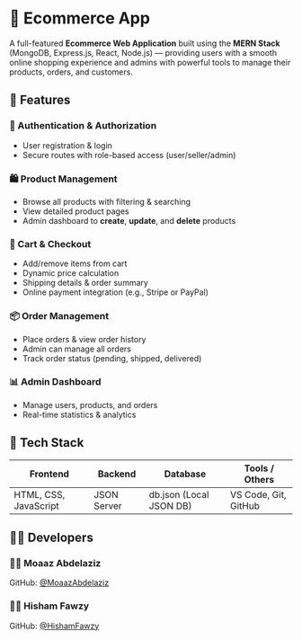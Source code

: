 # 🛒 Ecommerce App

A full-featured **Ecommerce Web Application** built using the **MERN Stack** (MongoDB, Express.js, React, Node.js) — providing users with a smooth online shopping experience and admins with powerful tools to manage their products, orders, and customers.

## 🚀 Features

### 👤 Authentication & Authorization
- User registration & login
- Secure routes with role-based access (user/seller/admin)

### 🛍️ Product Management
- Browse all products with filtering & searching
- View detailed product pages
- Admin dashboard to **create**, **update**, and **delete** products

### 🛒 Cart & Checkout
- Add/remove items from cart
- Dynamic price calculation
- Shipping details & order summary
- Online payment integration (e.g., Stripe or PayPal)

### 📦 Order Management
- Place orders & view order history
- Admin can manage all orders
- Track order status (pending, shipped, delivered)

### 📊 Admin Dashboard
- Manage users, products, and orders
- Real-time statistics & analytics

## 🧰 Tech Stack

| Frontend         | Backend       | Database   | Tools / Others     |
|------------------|---------------|------------|---------------------|
| HTML, CSS, JavaScript |     JSON Server       | db.json (Local JSON DB) | VS Code, Git, GitHub |



## 🧑‍💻 Developers

### 👨‍💻 Moaaz Abdelaziz
GitHub: [@MoaazAbdelaziz](https://github.com/MoaazAbdelaziz)


### 👨‍💻 Hisham Fawzy  
GitHub: [@HishamFawzy](https://github.com/HishamFawzy0)

